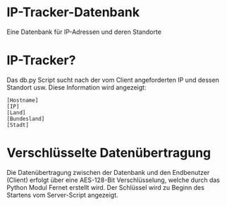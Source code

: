 # IP-Tracker-Datenbank
Eine Datenbank für IP-Adressen und deren Standorte
# IP-Tracker?
Das db.py Script sucht nach der vom Client angeforderten IP und dessen Standort usw. 
Diese Information wird angezeigt: 

    [Hostname]
    [IP]
    [Land]
    [Bundesland]
    [Stadt]
# Verschlüsselte Datenübertragung

Die Datenübertragung zwischen der Datenbank und den Endbenutzer (Client) erfolgt über eine AES-128-Bit Verschlüsselung, welche durch das 
Python Modul Fernet erstellt wird. Der Schlüssel wird zu Beginn des Startens vom Server-Script angezeigt.
